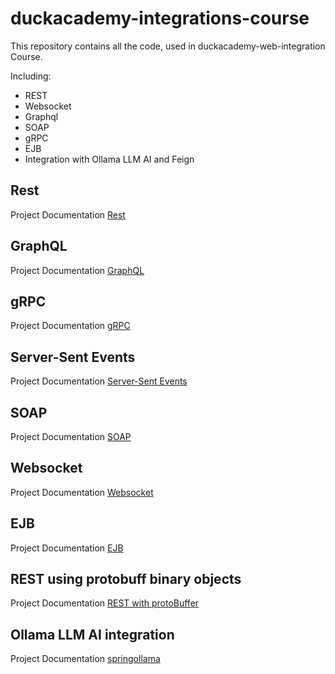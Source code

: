 # duckacademy-integrations-course
This repository contains all the code, used in duckacademy-web-integration Course.

Including: 
- REST
- Websocket
- Graphql
- SOAP
- gRPC
- EJB
- Integration with Ollama LLM AI and Feign

## Rest

Project Documentation [Rest](rest-api/README.md)


## GraphQL

Project Documentation [GraphQL](graphql/README.md)

## gRPC

Project Documentation [gRPC](gRPC/README.md)

## Server-Sent Events

Project Documentation [Server-Sent Events](serversentevent/README.md)

## SOAP

Project Documentation [SOAP](soap/README.MD)

## Websocket

Project Documentation [Websocket](websocket/README.md)

## EJB

Project Documentation [EJB](EJB/README.MD)

## REST using protobuff binary objects

Project Documentation [REST with protoBuffer](springrestprotobuf/README.MD)

## Ollama LLM AI integration

Project Documentation [springollama](EJB/README.MD)

